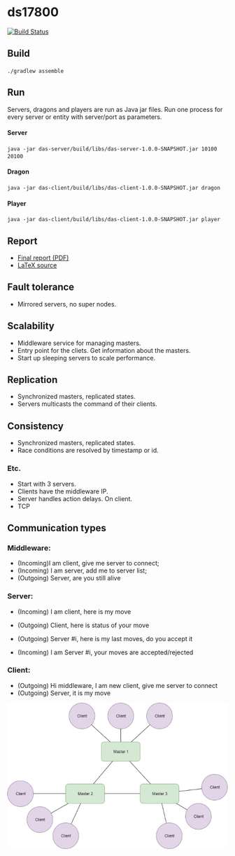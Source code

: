 # ds17800
[![Build Status](https://travis-ci.com/Longi94/ds17800.svg?token=q2uGqSPNQRpjpMzytpn6&branch=master)](https://travis-ci.com/Longi94/ds17800)

## Build
`./gradlew assemble`

## Run
Servers, dragons and players are run as Java jar files. Run one process for every server or entity with server/port as parameters.

#### Server
`java -jar das-server/build/libs/das-server-1.0.0-SNAPSHOT.jar 10100 20100`

#### Dragon
`java -jar das-client/build/libs/das-client-1.0.0-SNAPSHOT.jar dragon`

#### Player
`java -jar das-client/build/libs/das-client-1.0.0-SNAPSHOT.jar player`

## Report
* [Final report (PDF)](https://raw.githubusercontent.com/Longi94/ds17800/master/report/distributed-systems-lab_2017-12-15_18-59.pdf
)
* [LaTeX source](https://www.overleaf.com/read/vccymnszfjkz)


## Fault tolerance
* Mirrored servers, no super nodes.

## Scalability
* Middleware service for managing masters.
* Entry point for the cliets. Get information about the masters.
* Start up sleeping servers to scale performance.

## Replication
* Synchronized masters, replicated states.
* Servers multicasts the command of their clients.

## Consistency
* Synchronized masters, replicated states.
* Race conditions are resolved by timestamp or id.

### Etc.
* Start with 3 servers.
* Clients have the middleware IP.
* Server handles action delays. On client.
* TCP

## Communication types

### Middleware:
* (Incoming)I am client, give me server to connect;
* (Incoming) I am server, add me to server list;
* (Outgoing) Server, are you still alive

### Server:
* (Incoming) I am client, here is my move
* (Outgoing) Client, here is status of your move

* (Outgoing) Server #i, here is my last moves, do you accept it
* (Incoming) I am Server #i, your moves are accepted/rejected

### Client:
* (Outgoing) Hi middleware, I am new client, give me server to connect
* (Outgoing) Server, it is my move
  

![arch](https://raw.githubusercontent.com/Longi94/ds17800/master/das.jpg)
